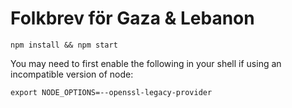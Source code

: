 # Folkbrev för Gaza & Lebanon

```
npm install && npm start
```

You may need to first enable the following in your shell if using an incompatible version of node:
```
export NODE_OPTIONS=--openssl-legacy-provider
```